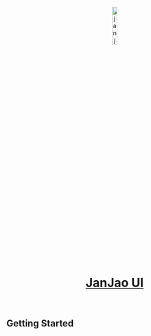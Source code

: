 <p align="center">
  <a href="https://nextui.org">
     <img width="15%" src="https://github.com/user-attachments/assets/ade5bc3e-c24c-4fca-b66f-2551cf85641b" alt="janjao" />
      <h1 align="center">JanJao UI</h1>
  </a>
</p>
</br>
<p align="center">
  
</p>

## Getting Started


